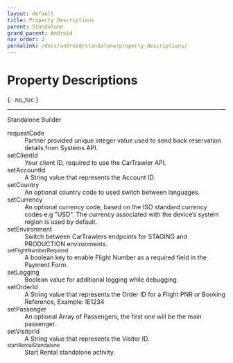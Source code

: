```yaml
---
layout: default
title: Property Descriptions
parent: Standalone
grand_parent: Android
nav_order: 2
permalink: /docs/android/standalone/property-descriptions/
---
```


# Property Descriptions

{: .no_toc }

---

Standalone Builder

<dl>
<dt>requestCode</dt><dd>Partner provided unique integer value used to send back reservation details from Systems API.</dd>
<dt>setClientId</dt><dd>Your client ID, required to use the CarTrawler API.</dd>
<dt>setAccountId</dt><dd>A String value that represents the Account ID.</dd>
<dt>setCountry</dt><dd>An optional country code to used switch between languages.</dd>
<dt>setCurrency</dt><dd>An optional currency code, based on the ISO standard currency codes e.g "USD". The currency associated with the device’s system region is used by default.</dd>
<dt>setEnvironment</dt><dd>Switch between CarTrawlers endpoints for STAGING and PRODUCTION environments.</dd>
<dt><small>setFlightNumberRequired</small></dt><dd>A boolean key to enable Flight Number as a required field in the Payment Form.</dd>
<dt>setLogging</dt><dd>Boolean value for additional logging while debugging.</dd>
<dt>setOrderId</dt><dd>A String value that represents the Order ID for a Flight PNR or Booking Reference, Example: IE1234</dd>
<dt>setPassenger</dt><dd>An optional Array of Passengers, the first one will be the main passenger.</dd>
<dt>setVisitorId</dt><dd>A String value that represents the Visitor ID.</dd>
<dt><small>startRentalStandalone</small></dt><dd>Start Rental standalone activity.</dd></dl>
